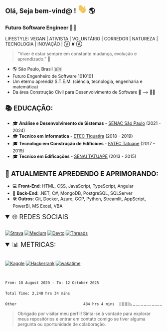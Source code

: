 ## Olá,  Seja bem-vind@  !  <img src="https://raw.githubusercontent.com/LeonardoDSSilva/LeonardoDSSilva/master/sources/wave.gif" width="30px"> 🌎

### Futuro Software Engineer 👨‍💻
LIFESTYLE: VEGAN | ATIVISTA | VOLUNTÁRIO | CORREDOR | NATUREZA | TECNOLOGIA | INOVAÇÃO | Ⓥ ✘ Ⓐ
> “Viver é estar sempre em constante mudança, evolução e aprendizado.” 🚀
- 🌎 São Paulo, Brasil 🇧🇷
- Futuro Engenheiro de Software 1010101
- Um eterno aprendiz S.T.E.M. (ciência, tecnologia, engenharia e matemática)
- Da área Construção Civil para Desenvolvimento de Software 👷 --> 👨‍💻

## 📚 EDUCAÇÃO:
- 🎓 **Análise e Desenvolvimento de Sistemas** - [SENAC São Paulo](https://www.sp.senac.br/) (2021 - 2024)
- 🎓 **Tecnico em Informatica** - [ETEC Tiquatira](https://www.etecdetiquatira.com.br/) (2018 - 2019) 
- 🎓 **Tecnologo em Construção de Edificioes** - [FATEC Tatuape](https://www.fatectatuape.edu.br/h/) (2017 - 2019)
- 🎓 **Tecnico em Edificações** - [SENAI TATUÁPE](https://sp.senai.br/unidade/construcaocivil) (2013 - 2015)

## 🌱 ATUALMENTE APREDENDO E APRIMORANDO:
- 💻 **Front-End**: HTML, CSS, JavaScript, TypeScript, Angular
- 🔧 **Back-End**: .NET, C#, MongoDB, PostgreSQL, SQLServer
- 🛠️ **Outros**: Git, Docker, Azure, GCP, Python, Streamlit, AppScript, PowerBI, MS Excel, VBA

<!-- 
<details open>
  <summary style="font-size: 1.5em; list-style-type: '🔧 '"> SKILLS</summary>
  
 <summary style="font-size: 1.5em; list-style-type: '🔧 '"> FRONT-END</summary>
  
  [![HTML5](https://img.shields.io/badge/HTML5-E34F26?style=for-the-badge&logo=html5&logoColor=white)](https://developer.mozilla.org/pt-BR/docs/Web/HTML/HTML5)
  [![CSS3](https://img.shields.io/badge/CSS3-1572B6?style=for-the-badge&logo=css3&logoColor=white)](https://developer.mozilla.org/pt-BR/docs/Web/CSS)
  [![SASS](https://img.shields.io/badge/Sass-CC6699?style=for-the-badge&logo=sass&logoColor=white)](https://sass-lang.com/)
  [![JAVASCRIPT](https://img.shields.io/badge/JavaScript-F7DF1E?style=for-the-badge&logo=javascript&logoColor=black)](https://developer.mozilla.org/pt-BR/docs/Web/JavaScript)
  [![TYPESCRIPT](https://img.shields.io/badge/TypeScript-007ACC?style=for-the-badge&logo=typescript&logoColor=white)](https://www.typescriptlang.org/)
  [![ANGULAR](https://img.shields.io/badge/Angular-DD0031?style=for-the-badge&logo=angular&logoColor=white)](https://angular.io/)
  <!-- [![STYLED-COMPONENTS](https://img.shields.io/badge/styled--components-DB7093?style=for-the-badge&logo=styled-components&logoColor=white)](https://styled-components.com/) -->
  <!-- [![STYLED-SYSTEM](https://img.shields.io/badge/styled--system-DB7093?style=for-the-badge&logo=styled-system&logoColor=white)](https://styled-system.com/) -->
  <!-- [![STORYBOOK](https://img.shields.io/badge/storybook-FF4785?style=for-the-badge&logo=storybook&logoColor=white)](https://storybook.js.org/) -->
<!-- 
  <summary style="font-size: 1.5em; list-style-type: '🔧 '"> BACK-END</summary>
  
  [![DOTNET](https://img.shields.io/badge/.NET-512BD4?style=for-the-badge&logo=.net&logoColor=white)](https://dotnet.microsoft.com/)
  [![C#](https://img.shields.io/badge/C%23-239120?style=for-the-badge&logo=c-sharp&logoColor=white)](https://docs.microsoft.com/pt-br/dotnet/csharp/)
  [![JAVA](https://img.shields.io/badge/Java-007396?style=for-the-badge&logo=java&logoColor=white)](https://www.java.com/pt-BR/)
  [![SPRING](https://img.shields.io/badge/Spring-6DB33F?style=for-the-badge&logo=spring&logoColor=white)](https://spring.io/)
  [![MONGODB](https://img.shields.io/badge/MongoDB-47A248?style=for-the-badge&logo=mongodb&logoColor=white)](https://www.mongodb.com/)
  [![POSTGRESQL](https://img.shields.io/badge/PostgreSQL-316192?style=for-the-badge&logo=postgresql&logoColor=white)](https://www.postgresql.org/)
  [![SQLSERVER](https://img.shields.io/badge/Microsoft_SQL_Server-CC2927?style=for-the-badge&logo=microsoft-sql-server&logoColor=white)](https://www.microsoft.com/pt-br/sql-server)
  [![MYSQL](https://img.shields.io/badge/MySQL-00000F?style=for-the-badge&logo=mysql&logoColor=white)](https://www.mysql.com/)

  <summary style="font-size: 1.5em; list-style-type: '🔧 '"> OUTROS</summary>
  
  [![GIT](https://img.shields.io/badge/Git-F05032?style=for-the-badge&logo=git&logoColor=white)](https://git-scm.com/)
  [![GITHUB](https://img.shields.io/badge/GitHub-181717?style=for-the-badge&logo=github&logoColor=white)](https://github.com/)
  [![DOCKER](https://img.shields.io/badge/Docker-2496ED?style=for-the-badge&logo=docker&logoColor=white)](https://www.docker.com/)
  [![AZURE](https://img.shields.io/badge/Microsoft_Azure-0089D6?style=for-the-badge&logo=microsoft-azure&logoColor=white)](https://azure.microsoft.com/pt-br/)
  [![GCP](https://img.shields.io/badge/Google_Cloud-4285F4?style=for-the-badge&logo=google-cloud&logoColor=white)](https://cloud.google.com/)
  [![EXCEL](https://img.shields.io/badge/Microsoft_Excel-217346?style=for-the-badge&logo=microsoft-excel&logoColor=white)](https://www.microsoft.com/pt-br/microsoft-365/excel)
  [![PROJECT](https://img.shields.io/badge/Microsoft_Project-217346?style=for-the-badge&logo=microsoft-project&logoColor=white)](https://www.microsoft.com/pt-br/microsoft-365/project/project-management-software)
  [![VBA](https://img.shields.io/badge/VBA-217346?style=for-the-badge&logo=microsoft-vba&logoColor=white)](https://docs.microsoft.com/pt-br/office/vba/api/overview/excel)
  [![POWERBI](https://img.shields.io/badge/PowerBI-F2C811?style=for-the-badge&logo=powerbi&logoColor=white)](https://powerbi.microsoft.com/pt-br/)
  [![PYTHON](https://img.shields.io/badge/Python-3776AB?style=for-the-badge&logo=python&logoColor=white)](https://www.python.org/)
  [![STEAMLIT](https://img.shields.io/badge/Streamlit-FF4B4B?style=for-the-badge&logo=streamlit&logoColor=white)](https://streamlit.io/)
  [![APPSCRIPT](https://img.shields.io/badge/AppScript-4285F4?style=for-the-badge&logo=google-apps-script&logoColor=white)](https://developers.google.com/apps-script)
</details> -->

<details open>
 <summary style="font-size: 1.5em;">🌐 REDES SOCIAIS</summary>
</br>

[![Strava](https://img.shields.io/badge/Strava-FC4C02?style=for-the-badge&logo=strava&logoColor=white)](https://www.strava.com/athletes/51894739)
[![Medium](https://img.shields.io/badge/Medium-12100E?style=for-the-badge&logo=medium&logoColor=white)](https://medium.com/@LeonardoDSSilva)
[![Devto](https://img.shields.io/badge/Dev.to-0A0A0A?style=for-the-badge&logo=dev.to&logoColor=white)](https://dev.to/LeonardoDSSilva)
[![Threads](https://img.shields.io/static/v1?style=for-the-badge&message=Threads&color=000000&logo=Threads&logoColor=FFFFFF&label=)](https://www.threads.net/@leonardodssilva_)
<!-- [![Discord](https://img.shields.io/badge/Discord-7289DA?style=for-the-badge&logo=discord&logoColor=white)](https://discordapp.com/users/LeonardoDSSilva#2633) -->
<!-- [![Twitch](https://img.shields.io/badge/Twitch-9146FF?style=for-the-badge&logo=twitch&logoColor=white)](https://www.twitch.tv/LeonardoDSSilva) -->
</details>

<details open>
  <summary style="font-size: 1.5em;">📊 METRICAS:</summary>
</br>

[![Kaggle](https://img.shields.io/badge/Kaggle-20BEFF?style=for-the-badge&logo=kaggle&logoColor=white)](https://www.kaggle.com/LeonardoDSSilva)
[![Hackerrank](https://img.shields.io/badge/Hackerrank-2EC866?style=for-the-badge&logo=hackerrank&logoColor=white)](https://www.hackerrank.com/LeonardoDSSilva)
[![wakatime](https://wakatime.com/badge/user/ed07c057-7612-48d8-8d8f-709027010b97.svg?style=for-the-badge)](https://wakatime.com/@ed07c057-7612-48d8-8d8f-709027010b97 "Ao infinito e além! 🚀") 
<!-- [![LeetCode](https://img.shields.io/badge/LeetCode-FFA116?style=for-the-badge&logo=leetcode&logoColor=white)](https://leetcode.com/LeonardoDSSilva/)
[![CodeSignal](https://img.shields.io/badge/CodeSignal-333333?style=for-the-badge&logo=CodeSignal&logoColor=white)](https://app.codesignal.com/profile/LeonardoDSSilva)
[![CodeWars](https://img.shields.io/badge/CodeWars-B1361E?style=for-the-badge&logo=codewars&logoColor=white)](https://www.codewars.com/users/LeonardoDSSilva) -->
</br>
<!--START_SECTION:waka-->

```txt
From: 18 August 2020 - To: 12 October 2025

Total Time: 2,240 hrs 34 mins

Other                              484 hrs 4 mins  ⣿⣿⣿⣿⣦⣀⣀⣀⣀⣀⣀⣀⣀⣀⣀⣀⣀⣀⣀⣀⣀⣀⣀⣀⣀   17.77 %
```

<!--END_SECTION:waka-->
</details>

> Obrigado por visitar meu perfil! Sinta-se à vontade para explorar meus repositórios e entrar em contato comigo se tiver alguma pergunta ou oportunidade de colaboração.